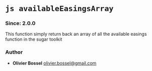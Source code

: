 


<!-- @namespace    sugar.js.easing -->
<!-- @name    availableEasingsArray -->

# ```js availableEasingsArray ```
### Since: 2.0.0

This function simply return back an array of all the available easings function in the sugar toolkit




### Author
- **Olivier Bossel** <a href="mailto:olivier.bossel@gmail.com">olivier.bossel@gmail.com</a> 



